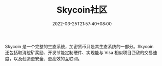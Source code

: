﻿---
weight: 
title: "Skycoin社区"
description: "Skycoin 是一个完整的生态系统，加密货币只是其生态系统的一部分"
date: 2022-03-25T21:57:40+08:00
lastmod: 2022-03-25T16:45:40+08:00
draft: false
authors: ["Metabd"]
featuredImage: "skycoinshequ.jpg"
link: ""
tags: ["元宇宙社区","Skycoin社区"]
categories: ["navigation"]
navigation: ["元宇宙社区"]
lightgallery: true
toc: true
pinned: false
recommend: false
recommend1: false
---
Skycoin 是一个完整的生态系统，加密货币只是其生态系统的一部分。Skycoin 还包括取消挖矿奖励、开发节能定制硬件、实现能与 Visa 相似项目匹敌的交易速度，以及创造更安全、更高效的互联网。
